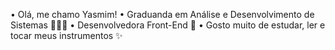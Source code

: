 • Olá, me chamo Yasmim!
• Graduanda em Análise e Desenvolvimento de Sistemas 👩🏻‍💻
• Desenvolvedora Front-End 💜
• Gosto muito de estudar, ler e tocar meus instrumentos ✨

<!---
Yasmim28Amancio/Yasmim28Amancio is a ✨ special ✨ repository because its `README.md` (this file) appears on your GitHub profile.
You can click the Preview link to take a look at your changes.
--->
